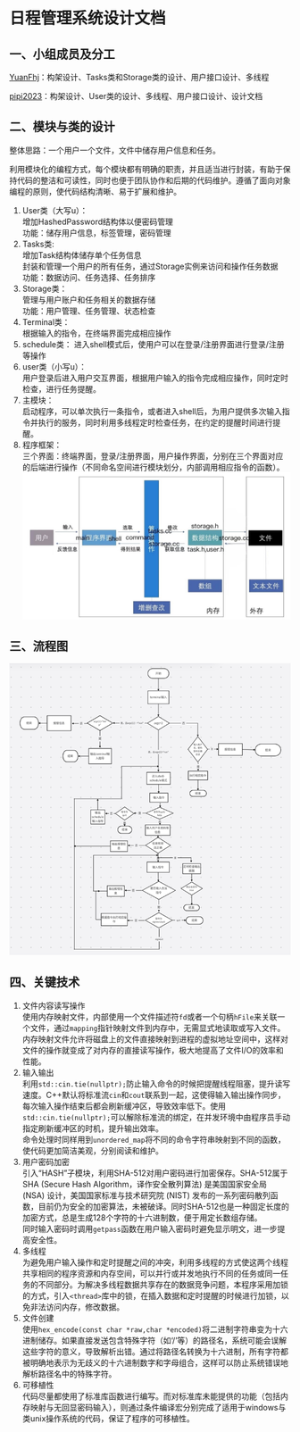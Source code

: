 # 日程管理系统设计文档

## 一、小组成员及分工

[YuanFhj](https://github.com/YuanFhj)：构架设计、Tasks类和Storage类的设计、用户接口设计、多线程

[pipi2023](https://github.com/pipi2023)：构架设计、User类的设计、多线程、用户接口设计、设计文档

## 二、模块与类的设计

整体思路：一个用户一个文件，文件中储存用户信息和任务。

利用模块化的编程方式，每个模块都有明确的职责，并且适当进行封装，有助于保持代码的整洁和可读性，同时也便于团队协作和后期的代码维护。遵循了面向对象编程的原则，使代码结构清晰、易于扩展和维护。

1.  User类（大写u）：  
    增加HashedPassword结构体以便密码管理  
    功能：储存用户信息，标签管理，密码管理  
2.  Tasks类:  
    增加Task结构体储存单个任务信息  
    封装和管理一个用户的所有任务，通过Storage实例来访问和操作任务数据  
    功能：数据访问、任务选择、任务排序  
3.	Storage类：  
    管理与用户账户和任务相关的数据存储  
    功能：用户管理、任务管理、状态检查  
4.	Terminal类：  
    根据输入的指令，在终端界面完成相应操作  
5.	schedule类：
    进入shell模式后，使用户可以在登录/注册界面进行登录/注册等操作  
6.	user类（小写u）：  
    用户登录后进入用户交互界面，根据用户输入的指令完成相应操作，同时定时检查，进行任务提醒。
7.	主模块：  
    启动程序，可以单次执行一条指令，或者进入shell后，为用户提供多次输入指令并执行的服务，同时利用多线程定时检查任务，在约定的提醒时间进行提醒。
8.	程序框架：  
    三个界面：终端界面，登录/注册界面，用户操作界面，分别在三个界面对应的后端进行操作（不同命名空间进行模块划分，内部调用相应指令的函数）。
![程序框架](static/图片1.jpg)

## 三、流程图

![流程图](static/image.png)

## 四、关键技术
1.	文件内容读写操作  
    使用内存映射文件，内部使用一个文件描述符`fd`或者一个句柄`hFile`来关联一个文件，通过`mapping`指针映射文件到内存中，无需显式地读取或写入文件。内存映射文件允许将磁盘上的文件直接映射到进程的虚拟地址空间中，这样对文件的操作就变成了对内存的直接读写操作，极大地提高了文件I/O的效率和性能。  
2.	输入输出  
    利用`std::cin.tie(nullptr);`防止输入命令的时候把提醒线程阻塞，提升读写速度。C++默认将标准流`cin`和`cout`联系到一起，这使得输入输出操作同步，每次输入操作结束后都会刷新缓冲区，导致效率低下。使用`std::cin.tie(nullptr);`可以解除标准流的绑定，在并发环境中由程序员手动指定刷新缓冲区的时机，提升输出效率。  
    命令处理时同样用到`unordered_map`将不同的命令字符串映射到不同的函数，使代码更加简洁美观，分别阅读和维护。  
3.	用户密码加密  
    引入“HASH”子模块，利用SHA-512对用户密码进行加密保存。SHA-512属于SHA (Secure Hash Algorithm，译作安全散列算法) 是美国国家安全局 (NSA) 设计，美国国家标准与技术研究院 (NIST) 发布的一系列密码散列函数，目前仍为安全的加密算法，未被破译。同时SHA-512也是一种固定长度的加密方式，总是生成128个字符的十六进制数，便于用定长数组存储。  
    同时输入密码时调用`getpass`函数在用户输入密码时避免显示明文，进一步提高安全性。  
4.	多线程  
    为避免用户输入操作和定时提醒之间的冲突，利用多线程的方式使这两个线程共享相同的程序资源和内存空间，可以并行或并发地执行不同的任务或同一任务的不同部分。为解决多线程数据共享存在的数据竞争问题，本程序采用加锁的方式，引入`<thread>`库中的锁，在插入数据和定时提醒的时候进行加锁，以免非法访问内存，修改数据。  
5.	文件创建  
    使用`hex_encode(const char *raw,char *encoded)`将二进制字符串变为十六进制储存。如果直接发送包含特殊字符（如‘/’等）的路径名，系统可能会误解这些字符的意义，导致解析出错。通过将路径名转换为十六进制，所有字符都被明确地表示为无歧义的十六进制数字和字母组合，这样可以防止系统错误地解析路径名中的特殊字符。  
6.  可移植性  
    代码尽量都使用了标准库函数进行编写。而对标准库未能提供的功能（包括内存映射与无回显密码输入），则通过条件编译宏分别完成了适用于windows与类unix操作系统的代码，保证了程序的可移植性。
